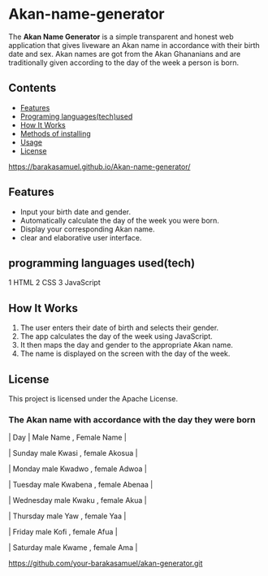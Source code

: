 # Akan-name-generator

The **Akan Name Generator** is a simple transparent and honest web application that gives liveware an Akan name in accordance with their birth date and sex. Akan names are got from the Akan Ghananians and are traditionally given according to the day of the week a person is born.

##  Contents

- [Features](#features)
- [Programing languages(tech)used](#programming-languages(tech)-used)
- [How It Works](#how-it-works)
- [Methods of installing](#Methods-of-installing)
- [Usage](#usage)
- [License](#license)

https://barakasamuel.github.io/Akan-name-generator/

## Features

- Input your birth date and gender.
- Automatically calculate the day of the week you were born.
- Display your corresponding Akan name.
- clear and elaborative user interface.

## programming languages used(tech)

1 HTML
2 CSS
3 JavaScript

## How It Works

1. The user enters their date of birth and selects their gender.
2. The app calculates the day of the week using JavaScript.
3. It then maps the day and gender to the appropriate Akan name.
4. The name is displayed on the screen with the day of the week.
   
## License
This project is licensed under the Apache License.


### The Akan name with accordance with the day they were born

| Day       | Male Name , Female Name |


| Sunday       male Kwasi   ,  female Akosua      |


| Monday       male Kwadwo   ,  female Adwoa       |


| Tuesday      male Kwabena   , female Abenaa      |


| Wednesday     male Kwaku   ,  female Akua        |


| Thursday     male Yaw     ,  female Yaa         |


| Friday       male Kofi   ,  female  Afua        |


| Saturday     male Kwame  ,  female  Ama         |

 https://github.com/your-barakasamuel/akan-generator.git
